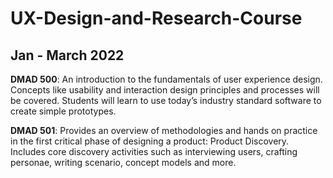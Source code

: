 # UX-Design-and-Research-Course

## Jan - March 2022
**DMAD 500**: An introduction to the fundamentals of user experience design. Concepts like usability and interaction design principles and processes will be covered. Students will learn to use today’s industry standard software to create simple prototypes.

**DMAD 501**: Provides an overview of methodologies and hands on practice in the first critical phase of designing a product: Product Discovery. Includes core discovery activities such as interviewing users, crafting personae, writing scenario, concept models and more.
